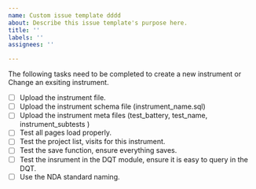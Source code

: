 ```yaml
---
name: Custom issue template dddd
about: Describe this issue template's purpose here.
title: ''
labels: ''
assignees: ''

---
```


The following tasks need to be completed to create a new instrument or Change an exsiting instrument.

- [ ]  Upload the instrument file.
- [ ]  Upload the instrument schema file  (instrument_name.sql)
- [ ]  Upload the instrument meta files (test_battery, test_name, instrument_subtests )
- [ ]  Test all pages load properly.
- [ ]  Test the project list, visits for this instrument.
- [ ]  Test the save function, ensure everything saves.
- [ ]  Test the insrument in the DQT module, ensure it is easy to query in the DQT.
- [ ]  Use the NDA standard naming.
